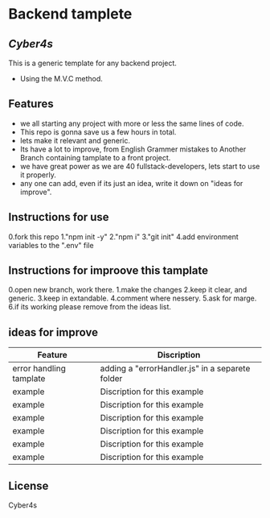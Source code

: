 # Backend tamplete

## _Cyber4s_

This is a generic template for any backend project.

-   Using the M.V.C method.

## Features

-   we all starting any project with more or less the same lines of code.
-   This repo is gonna save us a few hours in total.
-   lets make it relevant and generic.
-   Its have a lot to improve, from English Grammer mistakes to Another Branch containing tamplate to a front project.
-   we have great power as we are 40 fullstack-developers, lets start to use it properly.
-   any one can add, even if its just an idea, write it down on "ideas for improve".

## Instructions for use

0.fork this repo
1."npm init -y"
2."npm i"
3."git init"
4.add environment variables to the ".env" file

## Instructions for improove this tamplate

0.open new branch, work there.
1.make the changes
2.keep it clear, and generic.
3.keep in extandable.
4.comment where nessery.
5.ask for marge.
6.if its working please remove from the ideas list.

## ideas for improve

| Feature                 | Discription                                     |
| ----------------------- | ----------------------------------------------- |
| error handling tamplate | adding a "errorHandler.js" in a separete folder |
| example                 | Discription for this example                    |
| example                 | Discription for this example                    |
| example                 | Discription for this example                    |
| example                 | Discription for this example                    |
| example                 | Discription for this example                    |
| example                 | Discription for this example                    |

## License

Cyber4s
